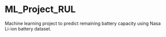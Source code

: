 # ML_Project_RUL
Machine learning project to predict remaining battery capacity using Nasa Li-ion battery dataset.
